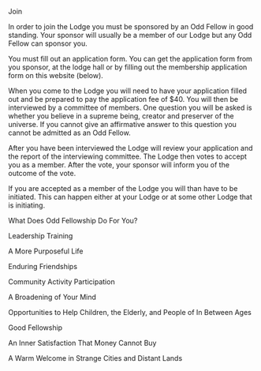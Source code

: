 Join

In order to join the Lodge you must be sponsored by an Odd Fellow in good standing. Your sponsor will usually be a member of our Lodge but any Odd Fellow can sponsor you.

You must fill out an application form. You can get the application form from you sponsor, at the lodge hall or by filling out the membership application form on this website (below).

When you come to the Lodge you will need to have your application filled out and be prepared to pay the application fee of $40. You will then be interviewed by a committee of members. One question you will be asked is whether you believe in a supreme being, creator and preserver of the universe. If you cannot give an affirmative answer to this question you cannot be admitted as an Odd Fellow.

After you have been interviewed the Lodge will review your application and the report of the interviewing committee. The Lodge then votes to accept you as a member. After the vote, your sponsor will inform you of the outcome of the vote.

If you are accepted as a member of the Lodge you will than have to be initiated. This can happen either at your Lodge or at some other Lodge that is initiating.

What Does Odd Fellowship Do For You?

Leadership Training

A More Purposeful Life

Enduring Friendships

Community Activity Participation

A Broadening of Your Mind

Opportunities to Help Children, the Elderly, and People of In Between Ages

Good Fellowship

An Inner Satisfaction That Money Cannot Buy

A Warm Welcome in Strange Cities and Distant Lands
